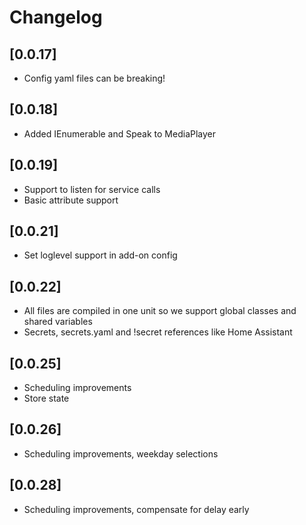 # Changelog

## [0.0.17]

- Config yaml files can be breaking!

## [0.0.18]

- Added IEnumerable and Speak to MediaPlayer

## [0.0.19]

- Support to listen for service calls
- Basic attribute support

## [0.0.21]

- Set loglevel support in add-on config

## [0.0.22]

- All files are compiled in one unit so we support global classes and shared variables
- Secrets, secrets.yaml and !secret references like Home Assistant

## [0.0.25]

- Scheduling improvements
- Store state

## [0.0.26]

- Scheduling improvements, weekday selections

## [0.0.28]

- Scheduling improvements, compensate for delay early
